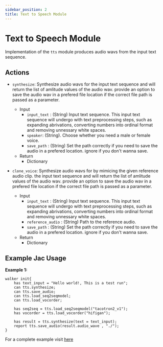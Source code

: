 ```yaml
---
sidebar_position: 2
title: Text to Speech Module
---
```


# Text to Speech Module

Implementation of the `tts` module produces audio wavs from the input text sequence.

## Actions

* `synthesize`: Synthesize audio wavs for the input text sequence and will return the list of amlitude values of the audio wav. provide an option to save the audio wav in a prefered file location if the correct file path is passed as a parameter.
  * Input
    * `input_text` : (String) Input text sequence. This input text sequence will undergo with text preprocessing steps, such as expanding abrivations, converting numbers into ordinal format and removing unnessary white spaces.
    * `speaker`: (String). Choose whether you need a male or female voice.
    * `save_path` : (String) Set the path correctly if you need to save the audio in a prefered location. ignore if you don't wanna save.
  * Return
    * Dictionary

* `clone_voice`: Synthesize audio wavs for by mimicing the given reference audio clip. the input text sequence and will return the list of amlitude values of the audio wav. provide an option to save the audio wav in a prefered file location if the correct file path is passed as a parameter.
  * Input
    * `input_text` : (String) Input text sequence. This input text sequence will undergo with text preprocessing steps, such as expanding abrivations, converting numbers into ordinal format and removing unnessary white spaces.
    * `reference_audio` : (String) Path to the reference audio.
    * `save_path` : (String) Set the path correctly if you need to save the audio in a prefered location. ignore if you don't wanna save.
  * Return
    * Dictionary

## Example Jac Usage

**Example 1:**

```
walker init{
    has text_input = "Hello world!, This is a test run";
    can tts.synthesize;
    can tts.save_audio;
    can tts.load_seq2seqmodel;
    can tts.load_vocorder;

    has seq2seq = tts.load_seq2seqmodel("tacotron2_v1");
    has vocorder = tts.load_vocorder("hifigan");

    has result = tts.synthesize(text = text_input);
    report tts.save_audio(result.audio_wave , "./");
}
```

For a complete example visit [here](https://github.com/Jaseci-Labs/jaseci/tree/main/jaseci_ai_kit/jac_speech/jac_speech/vc_tts)
